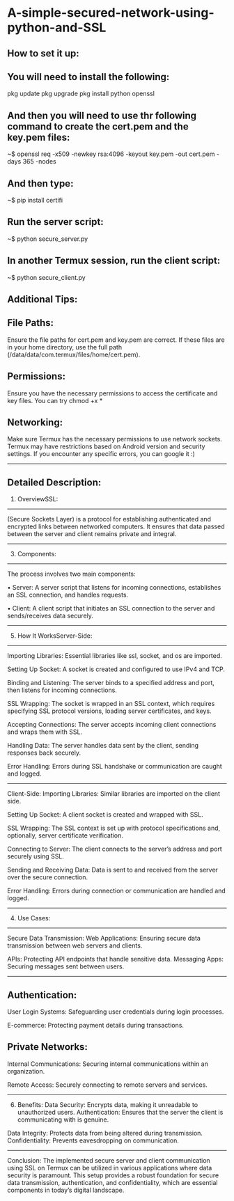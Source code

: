 # A-simple-secured-network-using-python-and-SSL

How to set it up:
-----------------
You will need to install the following:
--------------------------------------
pkg update
pkg upgrade
pkg install python openssl

And then you will need to use thr following command to create the cert.pem and the key.pem files:
-------------------------------
~$ openssl req -x509 -newkey rsa:4096 -keyout key.pem -out cert.pem -days 365 -nodes

And then type:
--------------
~$ pip install certifi

Run the server script:
----------------------
~$ python secure_server.py

In another Termux session, run the client script:
--------------
~$ python secure_client.py

Additional Tips:
----------------
File Paths:
-----------
Ensure the file paths for cert.pem and key.pem are correct. If these files are in your home directory, use the full path (/data/data/com.termux/files/home/cert.pem).

Permissions:
------------
Ensure you have the necessary permissions to access the certificate and key files. You can try chmod +x *

Networking:
-----------
Make sure Termux has the necessary permissions to use network sockets. Termux may have restrictions based on Android version and security settings. If you encounter any specific errors, you can google it :)

---------------------------------------

Detailed Description:
---------------------

1. OverviewSSL:
---------------
(Secure Sockets Layer) is a protocol for establishing authenticated and encrypted links between networked computers. It ensures that data passed between the server and client remains private and integral.

-------------------------------------

3. Components:
--------------
The process involves two main components:

• Server: A server script that listens for incoming connections, establishes an SSL connection, and handles requests.

• Client: A client script that initiates an SSL connection to the server and sends/receives data securely.

-------------------------------------

5. How It WorksServer-Side:
---------------------------
Importing Libraries: Essential libraries like ssl, socket, and os are imported.

Setting Up Socket: A socket is created and configured to use IPv4 and TCP.

Binding and Listening: The server binds to a specified address and port, then listens for incoming connections.

SSL Wrapping: The socket is wrapped in an SSL context, which requires specifying SSL protocol versions, loading server certificates, and keys.

Accepting Connections: The server accepts incoming client connections and wraps them with SSL.

Handling Data: The server handles data sent by the client, sending responses back securely.

Error Handling: Errors during SSL handshake or communication are caught and logged.

-------------------------------------

Client-Side:
Importing Libraries: Similar libraries are imported on the client side.

Setting Up Socket: A client socket is created and wrapped with SSL.

SSL Wrapping: The SSL context is set up with protocol specifications and, optionally, server certificate verification.

Connecting to Server: The client connects to the server’s address and port securely using SSL.

Sending and Receiving Data: Data is sent to and received from the server over the secure connection.

Error Handling: Errors during connection or communication are handled and logged.

-------------------------------------

4. Use Cases:
-------------
Secure Data Transmission:
Web Applications: Ensuring secure data transmission between web servers and clients.

APIs: Protecting API endpoints that handle sensitive data.
Messaging Apps: Securing messages sent between users.

-------------------------------------

Authentication:
---------------
User Login Systems: Safeguarding user credentials during login processes.

E-commerce: Protecting payment details during transactions.

Private Networks:
-----------------
Internal Communications: Securing internal communications within an organization.

Remote Access: Securely connecting to remote servers and services.

-------------------------------------

6. Benefits:
Data Security: Encrypts data, making it unreadable to unauthorized users.
Authentication: Ensures that the server the client is communicating with is genuine.

Data Integrity: Protects data from being altered during transmission.
Confidentiality: Prevents eavesdropping on communication.

-------------------------------------

Conclusion:
The implemented secure server and client communication using SSL on Termux can be utilized in various applications where data security is paramount. This setup provides a robust foundation for secure data transmission, authentication, and confidentiality, which are essential components in today’s digital landscape.
